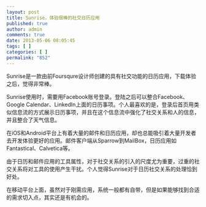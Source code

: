 ```yaml
---
layout: post
title: Sunrise，体验很棒的社交日历应用
published: true
author: admin
comments: true
date: 2013-05-06 08:05:45
tags: [ ]
categories: [ ]
permalink: "852"
---
```

Sunrise是一款由前Foursqure设计师创建的具有社交功能的日历应用，下载体验之后，觉得非常棒。

Sunrise使用时，需要用Facebook账号登录。登陆之后可以整合Facebook、Google Calendar、LinkedIn上面的日历事项。个人最喜欢的是，登录后首页用类似信息流的方式展示日历事项，并且在这个信息流中强化了社交关系和人的信息，并且整合了天气信息。

在iOS和Android平台上有着大量的邮件和日历应用，却也总能吸引着大量开发者去开发体验更好的应用。邮件客户端从Sparrow到MailBox，日历应用如Fantastical、Calvetica等。

由于日历和邮件应用的工具属性，对于社交关系的引入的尺度尤为重要，过重的社交关系将对工具的使用产生干扰。个人觉得Sunrise对于日历社交关系的处理恰到好处。

在移动平台上面，虽然对于刚需应用，系统一般都有自带，但是如果能够找到合适的需求切入点，其实还是有机会的。





&nbsp;